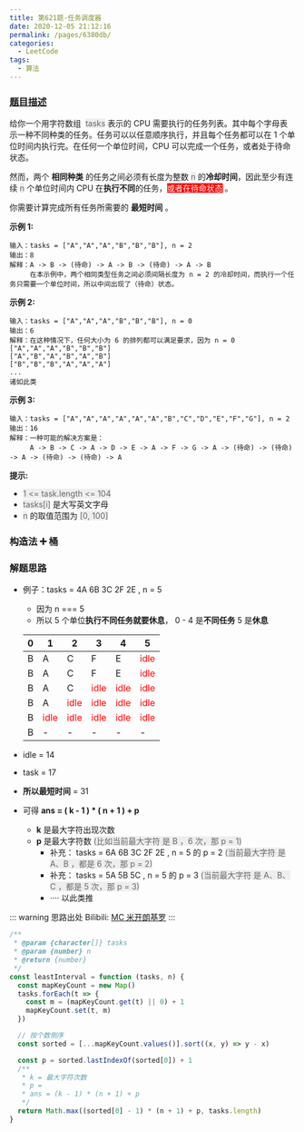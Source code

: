 ```yaml
---
title: 第621题-任务调度器
date: 2020-12-05 21:12:16
permalink: /pages/6380db/
categories:
  - LeetCode
tags:
  - 算法
---
```


### [题目描述](https://leetcode-cn.com/problems/task-scheduler/)

给你一个用字符数组  <font style="background: #eee; color: #666;">tasks</font> 表示的 CPU 需要执行的任务列表。其中每个字母表示一种不同种类的任务。任务可以以任意顺序执行，并且每个任务都可以在 1 个单位时间内执行完。在任何一个单位时间，CPU 可以完成一个任务，或者处于待命状态。

然而，两个 **相同种类** 的任务之间必须有长度为整数 <font style="background: #eee; color: #666;">n</font> 的**冷却时间**，因此至少有连续 <font style="background: #eee; color: #666;">n</font> 个单位时间内 CPU 在**执行不同**的任务，<font style="background: #f00; color: #fff;">或者在待命状态</font> 。

你需要计算完成所有任务所需要的 **最短时间** 。

<!-- more -->

**示例 1:**

```
输入：tasks = ["A","A","A","B","B","B"], n = 2
输出：8
解释：A -> B -> (待命) -> A -> B -> (待命) -> A -> B
     在本示例中，两个相同类型任务之间必须间隔长度为 n = 2 的冷却时间，而执行一个任务只需要一个单位时间，所以中间出现了（待命）状态。
```

**示例 2:**

```
输入：tasks = ["A","A","A","B","B","B"], n = 0
输出：6
解释：在这种情况下，任何大小为 6 的排列都可以满足要求，因为 n = 0
["A","A","A","B","B","B"]
["A","B","A","B","A","B"]
["B","B","B","A","A","A"]
...
诸如此类
```

**示例 3:**

```
输入：tasks = ["A","A","A","A","A","A","B","C","D","E","F","G"], n = 2
输出：16
解释：一种可能的解决方案是：
     A -> B -> C -> A -> D -> E -> A -> F -> G -> A -> (待命) -> (待命) -> A -> (待命) -> (待命) -> A
```

**提示:**

- <font style="background: #eee; color: #666;">1 <= task.length <= 104</font>
- <font style="background: #eee; color: #666;">tasks[i]</font> 是大写英文字母
- <font style="background: #eee; color: #666;">n</font> 的取值范围为 <font style="background: #eee; color: #666;">[0, 100]</font>

### 构造法 ➕ 桶

### 解题思路

- 例子：tasks = 4A 6B 3C 2F 2E , n = 5

  - 因为 n === 5
  - 所以 5 个单位**执行不同任务就要休息**， 0 - 4 是**不同任务** 5 是**休息**

  | 0   | 1                                      | 2                                      | 3                                      | 4                                      | 5                                      |
  | --- | -------------------------------------- | -------------------------------------- | -------------------------------------- | -------------------------------------- | -------------------------------------- |
  | B   | A                                      | C                                      | F                                      | E                                      | <font style="color: #f00;">idle</font> |
  | B   | A                                      | C                                      | F                                      | E                                      | <font style="color: #f00;">idle</font> |
  | B   | A                                      | C                                      | <font style="color: #f00;">idle</font> | <font style="color: #f00;">idle</font> | <font style="color: #f00;">idle</font> |
  | B   | A                                      | <font style="color: #f00;">idle</font> | <font style="color: #f00;">idle</font> | <font style="color: #f00;">idle</font> | <font style="color: #f00;">idle</font> |
  | B   | <font style="color: #f00;">idle</font> | <font style="color: #f00;">idle</font> | <font style="color: #f00;">idle</font> | <font style="color: #f00;">idle</font> | <font style="color: #f00;">idle</font> |
  | B   | -                                      | -                                      | -                                      | -                                      | -                                      |

- idle = 14
- task = 17
- **所以最短时间** = 31
- 可得 **ans = ( k - 1 ) \* ( n + 1 ) + p**
  - **k** 是最大字符出现次数
  - **p** 是最大字符数 <font style="background: #eee; color: #666;">(比如当前最大字符 是 B ，6 次，那 p = 1)</font>
    - 补充： tasks = 6A 6B 3C 2F 2E , n = 5 的 p = 2 <font style="background: #eee; color: #666;">(当前最大字符 是 A、B ，都是 6 次，那 p = 2)</font>
    - 补充： tasks = 5A 5B 5C , n = 5 的 p = 3 <font style="background: #eee; color: #666;">(当前最大字符 是 A、B、C ，都是 5 次，那 p = 3)</font>
    - ···· 以此类推

::: warning 思路出处
Bilibili: [MC 米开朗基罗](https://www.bilibili.com/video/BV11t411V7h3?from=search&seid=11723943509843355452)
:::

```JavaScript
/**
 * @param {character[]} tasks
 * @param {number} n
 * @return {number}
 */
const leastInterval = function (tasks, n) {
  const mapKeyCount = new Map()
  tasks.forEach(t => {
    const m = (mapKeyCount.get(t) || 0) + 1
    mapKeyCount.set(t, m)
  })

  // 按个数倒序
  const sorted = [...mapKeyCount.values()].sort((x, y) => y - x)

  const p = sorted.lastIndexOf(sorted[0]) + 1
  /**
   * k = 最大字符次数
   * p =
   * ans = (k - 1) * (n + 1) + p
   */
  return Math.max((sorted[0] - 1) * (n + 1) + p, tasks.length)
}
```
